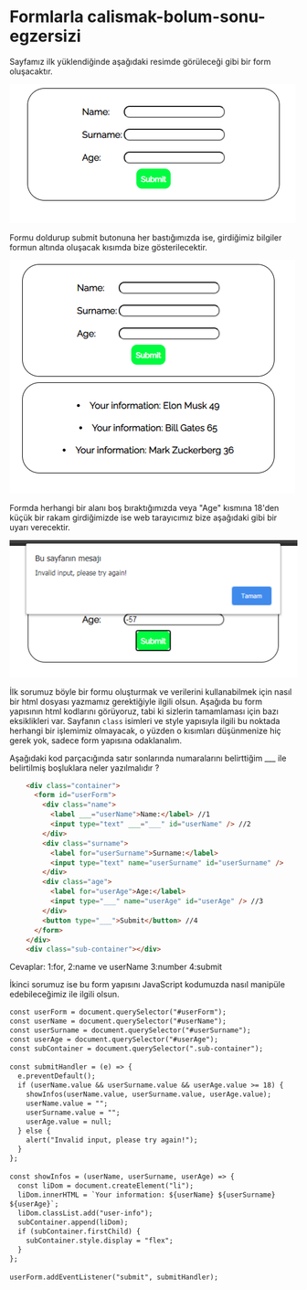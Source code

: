 # Formlarla calismak-bolum-sonu-egzersizi

Sayfamız ilk yüklendiğinde aşağıdaki resimde görüleceği gibi bir form oluşacaktır.

![](figures/forminitial.png)

Formu doldurup submit butonuna her bastığımızda ise, girdiğimiz bilgiler formun altında oluşacak kısımda bize gösterilecektir.

![](figures/formfilled.png)

Formda herhangi bir alanı boş bıraktığımızda veya "Age" kısmına 18'den küçük bir rakam girdiğimizde ise web tarayıcımız bize aşağıdaki gibi bir uyarı verecektir.

![](figures/invalidinput.png)

İlk sorumuz böyle bir formu oluşturmak ve verilerini kullanabilmek için nasıl bir html dosyası yazmamız gerektiğiyle ilgili olsun. Aşağıda bu form yapısının html kodlarını görüyoruz, tabi ki sizlerin tamamlaması için bazı eksiklikleri var. Sayfanın `class` isimleri ve style yapısıyla ilgili bu noktada herhangi bir işlemimiz olmayacak, o yüzden o kısımları düşünmenize hiç gerek yok, sadece form yapısına odaklanalım.

Aşağıdaki kod parçacığında satır sonlarında numaralarını belirttiğim ___ ile belirtilmiş boşluklara neler yazılmalıdır ? 

```html
    <div class="container">
      <form id="userForm">
        <div class="name">
          <label ___="userName">Name:</label> //1
          <input type="text" ___="___" id="userName" /> //2
        </div>
        <div class="surname">
          <label for="userSurname">Surname:</label>
          <input type="text" name="userSurname" id="userSurname" />
        </div>
        <div class="age">
          <label for="userAge">Age:</label>
          <input type="___" name="userAge" id="userAge" /> //3
        </div>
        <button type="___">Submit</button> //4
      </form>
    </div>
    <div class="sub-container"></div>
```
Cevaplar: 1:for, 2:name ve userName 3:number 4:submit

İkinci sorumuz ise bu form yapısını JavaScript kodumuzda nasıl manipüle edebileceğimiz ile ilgili olsun.

```
const userForm = document.querySelector("#userForm");
const userName = document.querySelector("#userName");
const userSurname = document.querySelector("#userSurname");
const userAge = document.querySelector("#userAge");
const subContainer = document.querySelector(".sub-container");

const submitHandler = (e) => {
  e.preventDefault();
  if (userName.value && userSurname.value && userAge.value >= 18) {
    showInfos(userName.value, userSurname.value, userAge.value);
    userName.value = "";
    userSurname.value = "";
    userAge.value = null;
  } else {
    alert("Invalid input, please try again!");
  }
};

const showInfos = (userName, userSurname, userAge) => {
  const liDom = document.createElement("li");
  liDom.innerHTML = `Your information: ${userName} ${userSurname} ${userAge}`;
  liDom.classList.add("user-info");
  subContainer.append(liDom);
  if (subContainer.firstChild) {
    subContainer.style.display = "flex";
  }
};

userForm.addEventListener("submit", submitHandler);
```


